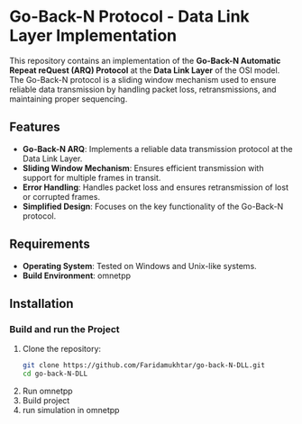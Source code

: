 
# Go-Back-N Protocol - Data Link Layer Implementation

This repository contains an implementation of the **Go-Back-N Automatic Repeat reQuest (ARQ) Protocol** at the **Data Link Layer** of the OSI model. 
The Go-Back-N protocol is a sliding window mechanism used to ensure reliable data transmission by handling packet loss, retransmissions, and maintaining proper sequencing.

## Features

- **Go-Back-N ARQ**: Implements a reliable data transmission protocol at the Data Link Layer.
- **Sliding Window Mechanism**: Ensures efficient transmission with support for multiple frames in transit.
- **Error Handling**: Handles packet loss and ensures retransmission of lost or corrupted frames.
- **Simplified Design**: Focuses on the key functionality of the Go-Back-N protocol.

## Requirements
- **Operating System**: Tested on Windows and Unix-like systems.
- **Build Environment**: omnetpp

## Installation

### Build and run the Project

1. Clone the repository:
   ```bash
   git clone https://github.com/Faridamukhtar/go-back-N-DLL.git
   cd go-back-N-DLL
   ```
2. Run omnetpp
3. Build project
4. run simulation in omnetpp
